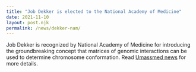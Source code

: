 ```yaml
---
title: "Job Dekker is elected to the National Academy of Medicine"
date: 2021-11-10
layout: post.njk
permalink: /news/dekker-nam/
---
```


Job Dekker is recognized by National Academy of Medicine for introducing the groundbreaking concept that matrices of genomic interactions can be used to determine chromosome conformation. Read [Umassmed news](https://www.umassmed.edu/news/news-archives/2021/10/job-dekker-and-katherine-fitzgerald-elected-to-national-academy-of-medicine/) for more details.
